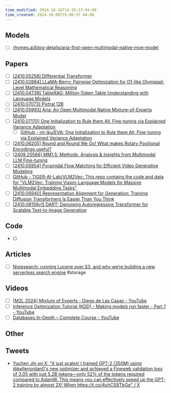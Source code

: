 ```yaml
---
time_modified: 2024-10-16T14:35:13-04:00
time_created: 2024-10-08T15:06:57-04:00
---
```


## Models
- [ ] [rhymes.ai/blog-details/aria-first-open-multimodal-native-moe-model](https://www.rhymes.ai/blog-details/aria-first-open-multimodal-native-moe-model)
## Papers
- [ ] [\[2410.05258\] Differential Transformer](https://arxiv.org/abs/2410.05258)
- [ ] [\[2410.02884\] LLaMA-Berry: Pairwise Optimization for O1-like Olympiad-Level Mathematical Reasoning](https://arxiv.org/abs/2410.02884)
- [ ] [\[2410.04739\] TableRAG: Million-Token Table Understanding with Language Models](https://arxiv.org/abs/2410.04739)
- [ ] [\[2410.07073\] Pixtral 12B](https://arxiv.org/abs/2410.07073)
- [ ] [\[2410.05993\] Aria: An Open Multimodal Native Mixture-of-Experts Model](https://arxiv.org/abs/2410.05993)
- [ ] [\[2410.07170\] One Initialization to Rule them All: Fine-tuning via Explained Variance Adaptation](https://arxiv.org/abs/2410.07170)
	- [ ] [GitHub - ml-jku/EVA: One Initialization to Rule them All: Fine-tuning via Explained Variance Adaptation](https://github.com/ml-jku/EVA)
- [ ] [\[2410.06205\] Round and Round We Go! What makes Rotary Positional Encodings useful?](https://arxiv.org/abs/2410.06205)
- [ ] [\[2409.20566\] MM1.5: Methods, Analysis & Insights from Multimodal LLM Fine-tuning](https://arxiv.org/abs/2409.20566)
- [ ] [\[2410.05954\] Pyramidal Flow Matching for Efficient Video Generative Modeling](https://arxiv.org/abs/2410.05954)
- [ ] [GitHub - TIGER-AI-Lab/VLM2Vec: This repo contains the code and data for "VLM2Vec: Training Vision-Language Models for Massive Multimodal Embedding Tasks"](https://github.com/TIGER-AI-Lab/VLM2Vec)
- [ ] [\[2410.06940\] Representation Alignment for Generation: Training Diffusion Transformers Is Easier Than You Think](https://arxiv.org/abs/2410.06940)
- [ ] [\[2410.08159v1\] DART: Denoising Autoregressive Transformer for Scalable Text-to-Image Generation](https://arxiv.org/abs/2410.08159v1)

## Code
- [ ] 

## Articles
- [ ] [Nixiesearch: running Lucene over S3, and why we’re building a new serverless search engine](https://nixiesearch.substack.com/p/nixiesearch-running-lucene-over-s3) #storage

## Videos
- [ ] [\[M2L 2024\] Mixture of Experts - Diego de Las Casas - YouTube](https://youtu.be/ayguaRDBkgQ?si=_nqrcjHB5G-HdZ_q)
- [ ] [Inference Optimization Tutorial (KDD) - Making models run faster - Part 1 - YouTube](https://youtu.be/uxZ30TB5bqE?si=H3hp7m_KQ9v1Sg8m)
- [ ] [Databases In-Depth – Complete Course - YouTube](https://www.youtube.com/watch?v=pPqazMTzNOM&t=1272s)

## Other


## Tweets

- [Yuchen Jin on X: "It just scales! I trained GPT-2 (350M) using @kellerjordan0's new optimizer and achieved a Fineweb validation loss of 3.05 with just 5.2B tokens—only 52% of the tokens required compared to AdamW. This means you can effectively speed up the GPT-2 training by almost 2X! When https://t.co/4uhCS8TbGq" / X](https://x.com/Yuchenj_UW/status/1844431614404899277)

